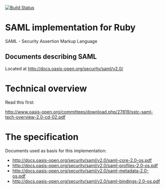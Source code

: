 [![Build Status](https://secure.travis-ci.org/kjellm/saml.png)](http://travis-ci.org/kjellm/saml)

SAML implementation for Ruby
============================

SAML - Security Assertion Markup Language

Documents describing SAML
-------------------------

Located at http://docs.oasis-open.org/security/saml/v2.0/

# Technical overview

Read this first:

http://www.oasis-open.org/committees/download.php/27819/sstc-saml-tech-overview-2.0-cd-02.pdf

# The specification

Documents used as basis for this implementation:

* http://docs.oasis-open.org/security/saml/v2.0/saml-core-2.0-os.pdf
* http://docs.oasis-open.org/security/saml/v2.0/saml-profiles-2.0-os.pdf
* http://docs.oasis-open.org/security/saml/v2.0/saml-metadata-2.0-os.pdf
* http://docs.oasis-open.org/security/saml/v2.0/saml-bindings-2.0-os.pdf

